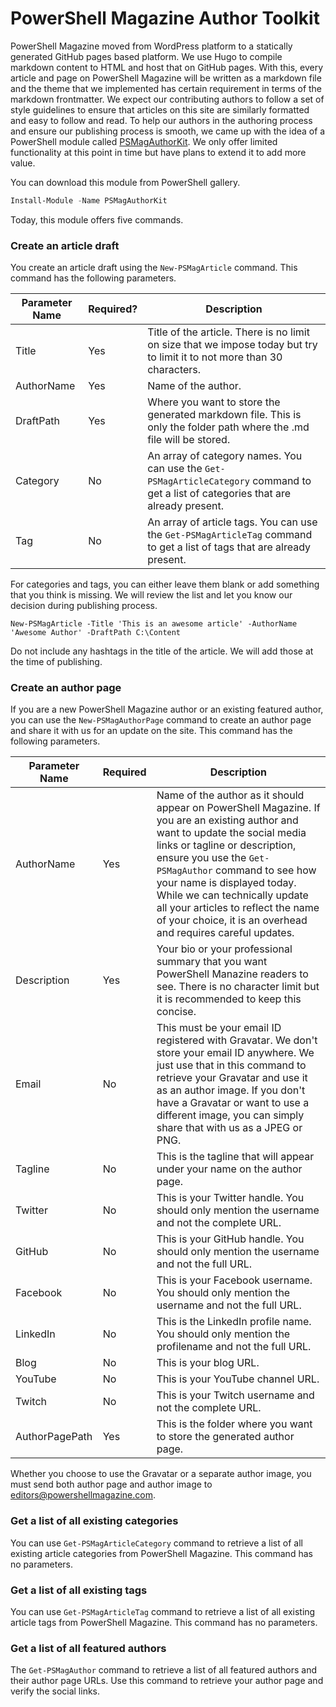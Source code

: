 # PowerShell Magazine Author Toolkit
PowerShell Magazine moved from WordPress platform to a statically generated GitHub pages based platform. We use Hugo to compile markdown content to HTML and host that on GitHub pages. With this, every article and page on PowerShell Magazine will be written as a markdown file and the theme that we implemented has certain requirement in terms of the markdown frontmatter. We expect our contributing authors to follow a set of style guidelines to ensure that articles on this site are similarly formatted and easy to follow and read. To help our authors in the authoring process and ensure our publishing process is smooth, we came up with the idea of a PowerShell module called [PSMagAuthorKit](https://github.com/psmag/psmagauthorkit). We only offer limited functionality at this point in time but have plans to extend it to add more value.

You can download this module from PowerShell gallery.

```powershell
Install-Module -Name PSMagAuthorKit
```

Today, this module offers five commands.

### Create an article draft

You create an article draft using the `New-PSMagArticle` command. This command has the following parameters.

| Parameter Name | Required? | Description                                                  |
| -------------- | --------- | ------------------------------------------------------------ |
| Title          | Yes       | Title of the article. There is no limit on size that we impose today but try to limit it to not more than 30 characters. |
| AuthorName     | Yes       | Name of the author.                                          |
| DraftPath      | Yes       | Where you want to store the generated markdown file. This is only the folder path where the .md file will be stored. |
| Category       | No        | An array of category names. You can use the `Get-PSMagArticleCategory` command to get a list of categories that are already present. |
| Tag            | No        | An array of article tags. You can use the `Get-PSMagArticleTag` command to get a list of tags that are already present. |

For categories and tags, you can either leave them blank or add something that you think is missing. We will review the list and let you know our decision during publishing process.

```
New-PSMagArticle -Title 'This is an awesome article' -AuthorName 'Awesome Author' -DraftPath C:\Content
```

Do not include any hashtags in the title of the article. We will add those at the time of publishing.

### Create an author page

If you are a new PowerShell Magazine author or an existing featured author, you can use the `New-PSMagAuthorPage` command to create an author page and share it with us for an update on the site. This command has the following parameters.

| Parameter Name | Required | Description                                                  |
| -------------- | -------- | ------------------------------------------------------------ |
| AuthorName     | Yes      | Name of the author as it should appear on PowerShell Magazine. If you are an existing author and want to update the social media links or tagline or description, ensure you use the `Get-PSMagAuthor` command to see how your name is displayed today. While we can technically update all your articles to reflect the name of your choice, it is an overhead and requires careful updates. |
| Description    | Yes      | Your bio or your professional summary that you want PowerShell Manazine readers to see. There is no character limit but it is recommended to keep this concise. |
| Email          | No       | This must be your email ID registered with Gravatar. We don't store your email ID anywhere. We just use that in this command to retrieve your Gravatar and use it as an author image. If you don't have a Gravatar or want to use a different image, you can simply share that with us as a JPEG or PNG. |
| Tagline        | No       | This is the tagline that will appear under your name on the author page. |
| Twitter        | No       | This is your Twitter handle. You should only mention the username and not the complete URL. |
| GitHub         | No       | This is your GitHub handle. You should only mention the username and not the full URL. |
| Facebook       | No       | This is your Facebook username. You should only mention the username and not the full URL. |
| LinkedIn       | No       | This is the LinkedIn profile name. You should only mention the profilename and not the full URL. |
| Blog           | No       | This is your blog URL.                                       |
| YouTube        | No       | This is your YouTube channel URL.                            |
| Twitch         | No       | This is your Twitch username and not the complete URL.       |
| AuthorPagePath | Yes      | This is the folder where you want to store the generated author page. |

Whether you choose to use the Gravatar or a separate author image, you must send both author page and author image to editors@powershellmagazine.com.

### Get a list of all existing categories

You can use `Get-PSMagArticleCategory` command to retrieve a list of all existing article categories from PowerShell Magazine. This command has no parameters.

### Get a list of all existing tags

You can use `Get-PSMagArticleTag` command to retrieve a list of all existing article tags from PowerShell Magazine. This command has no parameters.

### Get a list of all featured authors

The `Get-PSMagAuthor` command to retrieve a list of all featured authors and their author page URLs. Use this command to retrieve your author page and verify the social links.

